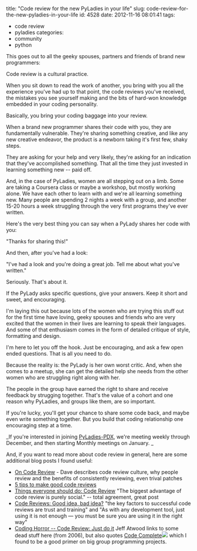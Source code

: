 title: "Code review for the new PyLadies in your life"
slug: code-review-for-the-new-pyladies-in-your-life
id: 4528
date: 2012-11-16 08:01:41
tags: 
- code review
- pyladies
categories: 
- community
- python

This goes out to all the geeky spouses, partners and friends of brand new programmers:

Code review is a cultural practice. 

When you sit down to read the work of another, you bring with you all the experience you've had up to that point, the code reviews you've received, the mistakes you see yourself making and the bits of hard-won knowledge embedded in your coding personality. 

Basically, you bring your coding baggage into your review.

When a brand new programmer shares their code with you, they are fundamentally vulnerable. They're sharing something creative, and like any new creative endeavor, the product is a newborn taking it's first few, shaky steps.

They are asking for your help and very likely, they're asking for an indication that they've accomplished something. That all the time they just invested in learning something new -- paid off.

And, in the case of PyLadies, women are all stepping out on a limb. Some are taking a Coursera class or maybe a workshop, but mostly working alone. We have each other to learn with and we're all learning something new. Many people are spending 2 nights a week with a group, and another 15-20 hours a week struggling through the very first programs they've ever written.

Here's the very best thing you can say when a PyLady shares her code with you:

"Thanks for sharing this!"

And then, after you've had a look:

"I've had a look and you're doing a great job. Tell me about what you've written."

Seriously. That's about it. 

If the PyLady asks specific questions, give your answers. Keep it short and sweet, and encouraging. 

I'm laying this out because lots of the women who are trying this stuff out for the first time have loving, geeky spouses and friends who are very excited that the women in their lives are learning to speak their languages. And some of that enthusiasm comes in the form of detailed critique of style, formatting and design. 

I'm here to let you off the hook. Just be encouraging, and ask a few open ended questions. That is all you need to do.

Because the reality is: the PyLady is her own worst critic. And, when she comes to a meetup, she can get the detailed help she needs from the other women who are struggling right along with her. 

The people in the group have earned the right to share and receive feedback by strugging together. That's the value of a cohort and one reason why PyLadies, and groups like them, are so important.  

If you're lucky, you'll get your chance to share some code back, and maybe even write something together. But you build that coding relationship one encouraging step at a time.

_If you're interested in joining [PyLadies-PDX](http://www.meetup.com/PyLadies-PDX/), we're meeting weekly through December, and then starting Monthly meetings on January.
_

And, if you want to read more about code review in general, here are some additional blog posts I found useful: 

*   [On Code Review](http://vocamus.net/dave/?p=1569) - Dave describes code review culture, why people review and the benefits of consistently reviewing, even trival patches
*   [5 tips to make good code reviews](http://www.makinggoodsoftware.com/2009/08/06/5-tips-to-make-good-code-reviews/)
*   [Things everyone should do: Code Review](http://scientopia.org/blogs/goodmath/2011/07/06/things-everyone-should-do-code-review/) "The biggest advantage of code review is purely social." -- total agreement, great post
*   [Code Reviews: Good idea, bad idea?](http://swanson.github.com/blog/2012/11/04/code-reviews-good-idea-bad-idea.html) "the key factors to successful code reviews are trust and training" and "As with any development tool, just using it is not enough — you must be sure you are using it in the right way"
*   [Coding Horror -- Code Review: Just do it](http://www.codinghorror.com/blog/2006/01/code-reviews-just-do-it.html) Jeff Atwood links to some dead stuff here (from 2006), but also quotes [Code Complete](http://www.amazon.com/gp/product/0735619670/ref=as_li_ss_tl?ie=UTF8&camp=1789&creative=390957&creativeASIN=0735619670&linkCode=as2&tag=tendthegard-20)![](http://www.assoc-amazon.com/e/ir?t=tendthegard-20&l=as2&o=1&a=0735619670) which I found to be a good primer on big group programming projects.
